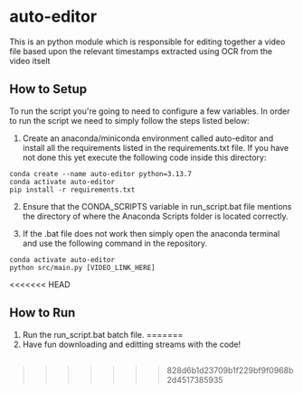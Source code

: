 # auto-editor
This is an python module which is responsible for editing together a video file based upon the relevant timestamps extracted using OCR from the video itselt

## How to Setup
To run the script you're going to need to configure a few variables. In order to run the script we need to simply follow the steps listed below:

1. Create an anaconda/miniconda environment called auto-editor and install all the requirements listed in the requirements.txt file. If you have not done this yet execute the following code inside this directory:
```
conda create --name auto-editor python=3.13.7
conda activate auto-editor
pip install -r requirements.txt
```

2. Ensure that the CONDA_SCRIPTS variable in run_script.bat file mentions the directory of where the Anaconda Scripts folder is located correctly.

3. If the .bat file does not work then simply open the anaconda terminal and use the following command in the repository.
```
conda activate auto-editor
python src/main.py [VIDEO_LINK_HERE]
```

<<<<<<< HEAD
## How to Run

1. Run the run_script.bat batch file.
=======
5. Have fun downloading and editting streams with the code!

##
>>>>>>> 828d6b1d23709b1f229bf9f0968b2d4517385935
